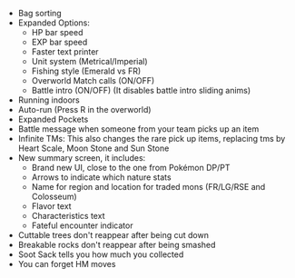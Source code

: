 - Bag sorting
- Expanded Options:
	- HP bar speed
	- EXP bar speed
	- Faster text printer
	- Unit system (Metrical/Imperial)
	- Fishing style (Emerald vs FR)
	- Overworld Match calls (ON/OFF)
	- Battle intro (ON/OFF) (It disables battle intro sliding anims)
- Running indoors
- Auto-run (Press R in the overworld)
- Expanded Pockets
- Battle message when someone from your team picks up an item
- Infinite TMs: This also changes the rare pick up items, replacing tms by Heart Scale, Moon Stone and Sun Stone
- New summary screen, it includes:
	- Brand new UI, close to the one from Pokémon DP/PT
	- Arrows to indicate which nature stats
	- Name for region and location for traded mons (FR/LG/RSE and Colosseum)
	- Flavor text
	- Characteristics text
	- Fateful encounter indicator
- Cuttable trees don't reappear after being cut down
- Breakable rocks don't reappear after being smashed
- Soot Sack tells you how much you collected
- You can forget HM moves
